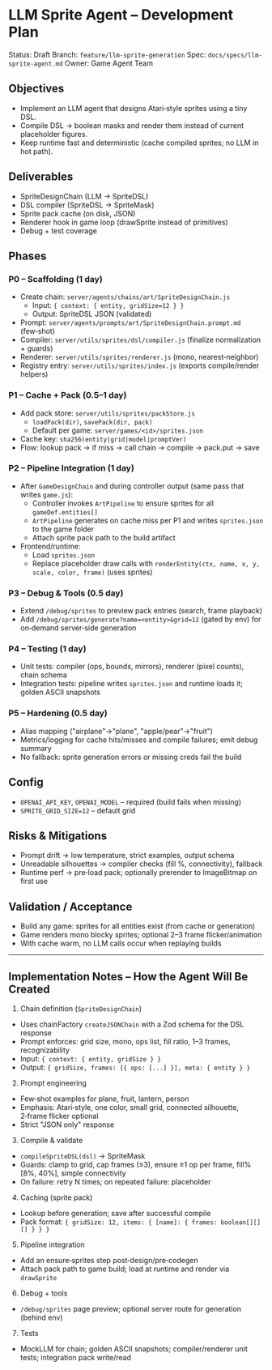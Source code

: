 # LLM Sprite Agent – Development Plan

Status: Draft
Branch: `feature/llm-sprite-generation`
Spec: `docs/specs/llm-sprite-agent.md`
Owner: Game Agent Team

## Objectives
- Implement an LLM agent that designs Atari‑style sprites using a tiny DSL.
- Compile DSL → boolean masks and render them instead of current placeholder figures.
- Keep runtime fast and deterministic (cache compiled sprites; no LLM in hot path).

## Deliverables
- SpriteDesignChain (LLM → SpriteDSL)
- DSL compiler (SpriteDSL → SpriteMask)
- Sprite pack cache (on disk, JSON)
- Renderer hook in game loop (drawSprite instead of primitives)
- Debug + test coverage

## Phases

### P0 – Scaffolding (1 day)
- Create chain: `server/agents/chains/art/SpriteDesignChain.js`
  - Input: `{ context: { entity, gridSize=12 } }`
  - Output: SpriteDSL JSON (validated)
- Prompt: `server/agents/prompts/art/SpriteDesignChain.prompt.md` (few‑shot)
- Compiler: `server/utils/sprites/dsl/compiler.js` (finalize normalization + guards)
- Renderer: `server/utils/sprites/renderer.js` (mono, nearest‑neighbor)
- Registry entry: `server/utils/sprites/index.js` (exports compile/render helpers)

### P1 – Cache + Pack (0.5–1 day)
- Add pack store: `server/utils/sprites/packStore.js`
  - `loadPack(dir)`, `savePack(dir, pack)`
  - Default per game: `server/games/<id>/sprites.json`
- Cache key: `sha256(entity|grid|model|promptVer)`
- Flow: lookup pack → if miss → call chain → compile → pack.put → save

### P2 – Pipeline Integration (1 day)
- After `GameDesignChain` and during controller output (same pass that writes `game.js`):
  - Controller invokes `ArtPipeline` to ensure sprites for all `gameDef.entities[]`
  - `ArtPipeline` generates on cache miss per P1 and writes `sprites.json` to the game folder
  - Attach sprite pack path to the build artifact
- Frontend/runtime:
  - Load `sprites.json`
  - Replace placeholder draw calls with `renderEntity(ctx, name, x, y, scale, color, frame)` (uses sprites)

### P3 – Debug & Tools (0.5 day)
- Extend `/debug/sprites` to preview pack entries (search, frame playback)
- Add `/debug/sprites/generate?name=<entity>&grid=12` (gated by env) for on‑demand server‑side generation

### P4 – Testing (1 day)
- Unit tests: compiler (ops, bounds, mirrors), renderer (pixel counts), chain schema
- Integration tests: pipeline writes `sprites.json` and runtime loads it; golden ASCII snapshots

### P5 – Hardening (0.5 day)
- Alias mapping ("airplane"→"plane", "apple/pear"→"fruit")
- Metrics/logging for cache hits/misses and compile failures; emit debug summary
- No fallback: sprite generation errors or missing creds fail the build

## Config
- `OPENAI_API_KEY`, `OPENAI_MODEL` – required (build fails when missing)
- `SPRITE_GRID_SIZE=12` – default grid

## Risks & Mitigations
- Prompt drift → low temperature, strict examples, output schema
- Unreadable silhouettes → compiler checks (fill %, connectivity), fallback
- Runtime perf → pre‑load pack; optionally prerender to ImageBitmap on first use

## Validation / Acceptance
- Build any game: sprites for all entities exist (from cache or generation)
- Game renders mono blocky sprites; optional 2–3 frame flicker/animation
- With cache warm, no LLM calls occur when replaying builds

---

## Implementation Notes – How the Agent Will Be Created

1) Chain definition (`SpriteDesignChain`)
- Uses chainFactory `createJSONChain` with a Zod schema for the DSL response
- Prompt enforces: grid size, mono, ops list, fill ratio, 1–3 frames, recognizability
- Input: `{ context: { entity, gridSize } }`
- Output: `{ gridSize, frames: [{ ops: [...] }], meta: { entity } }`

2) Prompt engineering
- Few‑shot examples for plane, fruit, lantern, person
- Emphasis: Atari‑style, one color, small grid, connected silhouette, 2‑frame flicker optional
- Strict "JSON only" response

3) Compile & validate
- `compileSpriteDSL(dsl)` → SpriteMask
- Guards: clamp to grid, cap frames (≤3), ensure ≥1 op per frame, fill% [8%, 40%], simple connectivity
- On failure: retry N times; on repeated failure: placeholder

4) Caching (sprite pack)
- Lookup before generation; save after successful compile
- Pack format: `{ gridSize: 12, items: { [name]: { frames: boolean[][][] } } }`

5) Pipeline integration
- Add an ensure‑sprites step post‑design/pre‑codegen
- Attach pack path to game build; load at runtime and render via `drawSprite`

6) Debug + tools
- `/debug/sprites` page preview; optional server route for generation (behind env)

7) Tests
- MockLLM for chain; golden ASCII snapshots; compiler/renderer unit tests; integration pack write/read

